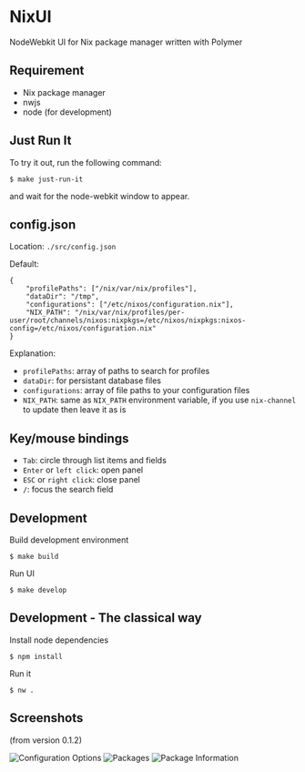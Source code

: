 NixUI
=====

NodeWebkit UI for Nix package manager written with Polymer


Requirement
-----------

- Nix package manager
- nwjs
- node (for development)


Just Run It
-----------

To try it out, run the following command:

```
$ make just-run-it
```

and wait for the node-webkit window to appear.


config.json
-----------

Location: `./src/config.json`


Default:

```
{
    "profilePaths": ["/nix/var/nix/profiles"],
    "dataDir": "/tmp",
    "configurations": ["/etc/nixos/configuration.nix"],
    "NIX_PATH": "/nix/var/nix/profiles/per-user/root/channels/nixos:nixpkgs=/etc/nixos/nixpkgs:nixos-config=/etc/nixos/configuration.nix"
}
```


Explanation:

 - `profilePaths`: array of paths to search for profiles
 - `dataDir`: for persistant database files
 - `configurations`: array of file paths to your configuration files
 - `NIX_PATH`: same as `NIX_PATH` environment variable, if you use `nix-channel` to update then leave it as is


Key/mouse bindings
------------------

- `Tab`: circle through list items and fields
- `Enter` or `left click`: open panel
- `ESC` or `right click`: close panel
- `/`: focus the search field


Development
-----------

Build development environment

```
$ make build
```

Run UI

```
$ make develop
```

Development - The classical way
-------------------------------

Install node dependencies

```
$ npm install
```


Run it
```
$ nw .
```


Screenshots
-----------

(from version 0.1.2)

![Configuration Options](img/configoptions.jpg)
![Packages](img/packages.jpg)
![Package Information](img/package.jpg)
